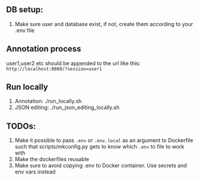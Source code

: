 ## DB setup:

1. Make sure user and database exist, if not, create them according to your .env file

## Annotation process

user1,user2 etc should be appended to the url like this: `http://localhost:8080/?session=user1`


## Run locally
1. Annotation: ./run_locally.sh
2. JSON editing: ./run_json_editing_locally.sh

## TODOs:
1. Make it possible to pass `.env` or `.env.local` as an argument to Dockerfile such that scripts/mkconfig.py gets to know which `.env` to file to work with
2. Make the dockerfiles reusable
3. Make sure to avoid copying .env to Docker container. Use secrets and env vars instead